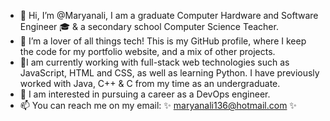 - 👋 Hi, I’m @Maryanali, I am a graduate Computer Hardware and Software Engineer 🎓 & a secondary school Computer Science Teacher.
- 👀 I’m a lover of all things tech! This is my GitHub profile, where I keep the code for my portfolio website, and a mix of other projects.
- 🌱I am currently working with full-stack web technologies such as JavaScript, HTML and CSS, as well as learning Python. I have previously worked with Java, C++ & C from my time as an undergraduate.
- 🍃 I am interested in pursuing a career as a DevOps engineer.
- 📫 You can reach me on my email: ✨ maryanali136@hotmail.com ✨


